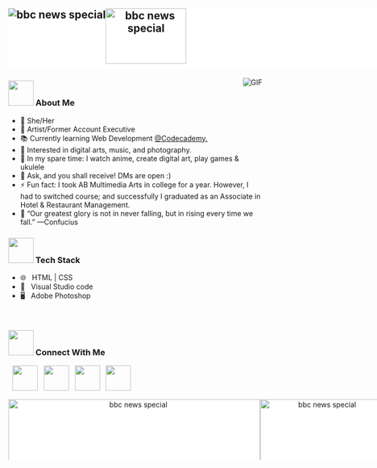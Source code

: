 <h2>
<div align="center" style="width:750px; background-color:white; height:120px; overflow:scroll; overflow-x: scroll; overflow-y: hidden;">
      <div style="width:1000px;">
      <img style=" float:left; display:inline"  src="https://media0.giphy.com/media/zsphFYuFgwBrwHztG6/giphy.gif?cid=790b761191f2be50e5ec2c128e7374df7a6910fc3ddf86bc&rid=giphy.gif&ct=s" alt="bbc news special" />
      <img style=" float:left; display:inline" src="https://i.giphy.com/media/tVZUjgV1iLr3i/giphy.webp" width="160" height="110" alt="bbc news special" />
		</div>
	</div>
 </h2>

<img align="right" alt="GIF" src="https://64.media.tumblr.com/960be4065be2cef2998daae9eb1758c3/tumblr_n8yu6yiy3S1rufh5do1_500.gif"/>

<h3><img src="https://media0.giphy.com/media/gKxniC8PjCF3dhBmgF/giphy.gif?cid=790b761156ab706ffada04c60e28fafeb284f1ce322d0abb&rid=giphy.gif&ct=s" width="50"> About Me </h3>

- 💜 She/Her
- 💼 Artist/Former Account Executive
- 📚 Currently learning Web Development <a href="https://www.codecademy.com/" target="_blank">@Codecademy.</a>
- 👀 Interested in digital arts, music, and photography.
- 🍂 In my spare time: I watch anime, create digital art, play games & ukulele
- 💬 Ask, and you shall receive! DMs are open :)
- ⚡ Fun fact: I took AB Multimedia Arts in college for a year. However, I had to switched course; and successfully I graduated as an Associate in Hotel & Restaurant Management.
- 💯 “Our greatest glory is not in never falling, but in rising every time we fall.” —Confucius

<h3><img src="https://i.giphy.com/media/dbTYolkeisetqPhViO/giphy.webp" width="50"> Tech Stack</h3>

- 🌐 &nbsp; HTML | CSS
- 🔧 &nbsp; Visual Studio code
- 🖥 &nbsp; Adobe Photoshop

<br> 

<h3><img src="https://i.giphy.com/media/0zPCvpqtVpsMZySHAe/giphy.webp" width="50"> Connect With Me </h3>

<p align="left">
&nbsp; <a href="https://twitter.com/hightenn" target="_blank" rel="noopener noreferrer"><img src="https://img.icons8.com/clouds/50/000000/twitter.png" width="50" /></a>  
&nbsp; <a href="https://www.instagram.com/hightenn/" target="_blank" rel="noopener noreferrer"><img src="https://img.icons8.com/clouds/50/000000/instagram.png" width="50" /></a>  
&nbsp; <a href="https://www.linkedin.com/in/K75/" target="_blank" rel="noopener noreferrer"><img src="https://img.icons8.com/clouds/50/000000/linkedin.png" width="50" /></a>
&nbsp; <a href="mailto:kristensocampo@gmail.com" target="_blank" rel="noopener noreferrer"><img src="https://img.icons8.com/clouds/100/000000/gmail-new.png" width="50" /></a>
</p>

<div align="center" style="width:750px; background-color:white; height:120px; overflow:scroll; overflow-x: scroll; overflow-y: hidden;">
      <div style="width:1000px;">
      <img style=" float:left; display:inline" src="https://i.giphy.com/media/crKfijVqsCYJq/giphy.webp" height="170" width="500" alt="bbc news special" />
      <img style=" float:left; display:inline" src="https://i.giphy.com/media/FEExs4OQxvrqM/giphy.webp" height="187.5" width="250" alt="bbc news special" />
</div>
